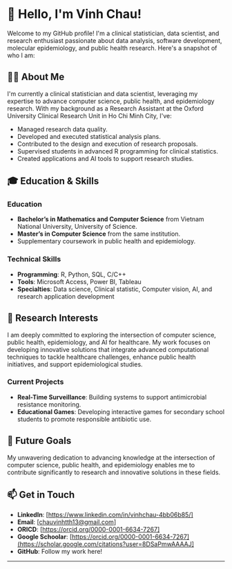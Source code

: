 # 👋 Hello, I'm Vinh Chau!

Welcome to my GitHub profile! I'm a clinical statistician, data scientist, and research enthusiast passionate about data analysis, software development, molecular epidemiology, and public health research. Here's a snapshot of who I am:

## 🧑‍💻 About Me

I'm currently a clinical statistician and data scientist, leveraging my expertise to advance computer science, public health, and epidemiology research. With my background as a Research Assistant at the Oxford University Clinical Research Unit in Ho Chi Minh City, I've:

- Managed research data quality.
- Developed and executed statistical analysis plans.
- Contributed to the design and execution of research proposals.
- Supervised students in advanced R programming for clinical statistics.
- Created applications and AI tools to support research studies.

## 🎓 Education & Skills

### Education
- **Bachelor’s in Mathematics and Computer Science** from Vietnam National University, University of Science.
- **Master’s in Computer Science** from the same institution.
- Supplementary coursework in public health and epidemiology.

### Technical Skills
- **Programming**: R, Python, SQL, C/C++
- **Tools**: Microsoft Access, Power BI, Tableau
- **Specialties**: Data science, Clinical statistic, Computer vision, AI, and research application development

## 🔬 Research Interests

I am deeply committed to exploring the intersection of computer science, public health, epidemiology, and AI for healthcare. My work focuses on developing innovative solutions that integrate advanced computational techniques to tackle healthcare challenges, enhance public health initiatives, and support epidemiological studies.

### Current Projects
- **Real-Time Surveillance**: Building systems to support antimicrobial resistance monitoring.
- **Educational Games**: Developing interactive games for secondary school students to promote responsible antibiotic use.

## 🌱 Future Goals

My unwavering dedication to advancing knowledge at the intersection of computer science, public health, and epidemiology enables me to contribute significantly to research and innovative solutions in these fields.

## 📫 Get in Touch

- **LinkedIn**: [https://www.linkedin.com/in/vinhchau-4bb06b85/]
- **Email**: [chauvinhtth13@gmail.com]
- **ORICD**: [https://orcid.org/0000-0001-6634-7267]
- **Google Schoolar**: [https://orcid.org/0000-0001-6634-7267](https://scholar.google.com/citations?user=8DSaPmwAAAAJ]
- **GitHub**: Follow my work here!
---
